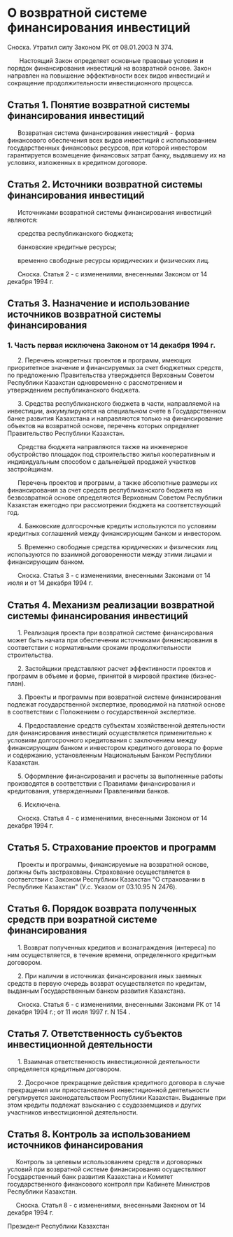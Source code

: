# О возвpатной системе финансиpования инвестиций

Сноска. Утратил силу Законом РК от 08.01.2003 N 374.

       Настоящий Закон определяет основные правовые условия и порядок финансирования инвестиций на возвратной основе. Закон направлен на повышение эффективности всех видов инвестиций и сокращение продолжительности инвестиционного процесса.

## Статья 1. Понятие возвратной системы финансирования инвестиций

      Возвратная система финансирования инвестиций - форма финансового обеспечения всех видов инвестиций с использованием государственных финансовых ресурсов, при которой инвестором гарантируется возмещение финансовых затрат банку, выдавшему их на условиях, изложенных в кредитном договоре.

## Статья 2. Источники возвратной системы финансирования инвестиций

      Источниками возвратной системы финансирования инвестиций являются:

      средства республиканского бюджета;

      банковские кредитные ресурсы;

      временно свободные ресурсы юридических и физических лиц.

      Сноска. Статья 2 - с изменениями, внесенными Законом от 14 декабря 1994 г.

## Статья 3. Назначение и использование источников возвратной системы финансирования

### 1. Часть первая исключена Законом от 14 декабря 1994 г.

      2. Перечень конкретных проектов и программ, имеющих приоритетное значение и финансируемых за счет бюджетных средств, по предложению Правительства утверждается Верховным Советом Республики Казахстан одновременно с рассмотрением и утверждением республиканского бюджета.

      3. Средства республиканского бюджета в части, направляемой на инвестиции, аккумулируются на специальном счете в Государственном банке развития Казахстана и направляются только на финансирование объектов на возвратной основе, перечень которых определяет Правительство Республики Казахстан.

      Средства бюджета направляются также на инженерное обустройство площадок под строительство жилья кооперативным и индивидуальным способом с дальнейшей продажей участков застройщикам.

      Перечень проектов и программ, а также абсолютные размеры их финансирования за счет средств республиканского бюджета на безвозвратной основе определяются Верховным Советом Республики Казахстан ежегодно при рассмотрении бюджета на соответствующий год.

      4. Банковские долгосрочные кредиты используются по условиям кредитных соглашений между финансирующим банком и инвестором.

      5. Временно свободные средства юридических и физических лиц используются по взаимной договоренности между этими лицами и финансирующим банком.

      Сноска. Статья 3 - с изменениями, внесенными Законами от 14 июля и от 14 декабря 1994 г.

## Статья 4. Механизм реализации возвратной системы финансирования инвестиций

      1. Реализация проекта при возвратной системе финансирования может быть начата при обеспечении источниками финансирования в соответствии с нормативными сроками продолжительности строительства.

      2. Застойщики представляют расчет эффективности проектов и программ в объеме и форме, принятой в мировой практике (бизнес-план).

      3. Проекты и программы при возвратной системе финансирования подлежат государственной экспертизе, проводимой на платной основе в соответствии с Положением о государственной экспертизе.

      4. Предоставление средств субъектам хозяйственной деятельности для финансирования инвестиций осуществляется применительно к условиям долгосрочного кредитования с заключением между финансирующим банком и инвестором кредитного договора по форме и содержанию, установленным Национальным Банком Республики Казахстан.

      5. Оформление финансирования и расчеты за выполненные работы производятся в соответствии с Правилами финансирования и кредитования, утвержденными Правлениями банков.

      6. Исключена.

      Сноска. Статья 4 - с изменениями, внесенными Законом от 14 декабря 1994 г.

## Статья 5. Страхование проектов и программ

      Проекты и программы, финансируемые на возвратной основе, должны быть застрахованы. Страхование осуществляется в соответствии с Законом Республики Казахстан "О страховании в Республике Казахстан" (У.с. Указом от 03.10.95 N 2476).

## Статья 6. Порядок возврата полученных средств при возратной системе финансирования

      1. Возврат полученных кредитов и вознаграждения (интереса) по ним осуществляется, в течение времени, определенного кредитным договором.

      2. При наличии в источниках финансирования иных заемных средств в первую очередь возврат осуществляется по кредитам, выданным Государственным банком развития Казахстана.

      Сноска. Статья 6 - с изменениями, внесенными Законами РК от 14 декабря 1994 г.; от 11 июля 1997 г. N 154 .

## Статья 7. Ответственность субъектов инвестиционной деятельности

      1. Взаимная ответственность инвестиционной деятельности определяется кредитным договором.

      2. Досрочное прекращение действия кредитного договора в случае прекращения или приостановления инвестиционной деятельности регулируется законодательством Республики Казахстан. Выданные при этом кредиты подлежат взысканию с ссудозаемщиков и других участников инвестиционной деятельности.

## Статья 8. Контроль за использованием источников финансирования

     Контроль за целевым использованием средств и договорных условий при возвратной системе финансирования осуществляют Государственный банк развития Казахстана и Комитет государственного финансового контроля при Кабинете Министров Республики Казахстан.

     Сноска. Статья 8 - с изменениями, внесенными Законом от 14 декабря 1994 г.

Президент Республики Казахстан

